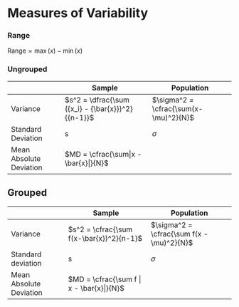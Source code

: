 # Measures of Variability

### Range
$\text{Range} = \max(x) - \min(x)$

### Ungrouped
|                         | Sample                                             | Population                            |
| ----------------------- | -------------------------------------------------- | ------------------------------------- |
| Variance                | $s^2 = \dfrac{\sum  ({x_i} - {\bar{x}})^2}{{n-1}}$ | $\sigma^2 = \cfrac{\sum(x-\mu)^2}{N}$ |
| Standard Deviation      | s                                                  | $\sigma$                              |
| Mean Absolute Deviation | $MD = \cfrac{\sum\|x - \bar{x}\|}{N}$                   |                                       |

## Grouped
|                         | Sample                                   | Population                                |
| ----------------------- | ---------------------------------------- | ----------------------------------------- |
| Variance                | $s^2 = \cfrac{\sum f(x-\bar{x})^2}{n-1}$ | $\sigma^2 = \cfrac{\sum f(x - \mu)^2}{N}$ |
| Standard deviation      | s                                        | $\sigma$                                  |
| Mean Absolute Deviation | $MD = \cfrac{\sum f \| x - \bar{x}\|}{N}$     |                                           |

